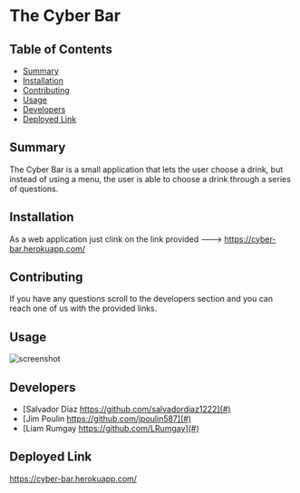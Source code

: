 # The Cyber Bar

## Table of Contents 
 - [Summary](#summary)
 - [Installation](#installation)
 - [Contributing](#contributing)
 - [Usage](#usage)
 - [Developers](#developers)
 - [Deployed Link](#deployed-link)

 ## Summary 
The Cyber Bar is a small application that lets the user choose a drink, but instead of using a menu, the user is able to choose a drink through a series of questions. 

 ## Installation
As a web application just clink on the link provided ---> https://cyber-bar.herokuapp.com/

 ## Contributing
If you have any questions scroll to the developers section and you can reach one of us with the provided links.

 ## Usage
![screenshot](Images/screenshot.png)

 ## Developers
 - [Salvador Diaz https://github.com/salvadordiaz1222](#)
 - [Jim Poulin https://github.com/jpoulin587](#)
 - [Liam Rumgay https://github.com/LRumgay](#)


 ## Deployed Link
 https://cyber-bar.herokuapp.com/
